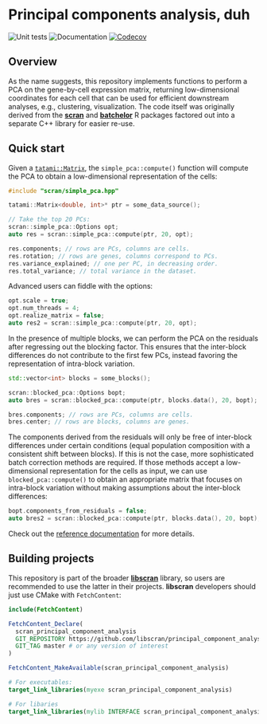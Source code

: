# Principal components analysis, duh

![Unit tests](https://github.com/libscran/principal_component_analysis/actions/workflows/run-tests.yaml/badge.svg)
![Documentation](https://github.com/libscran/principal_component_analysis/actions/workflows/doxygenate.yaml/badge.svg)
[![Codecov](https://codecov.io/gh/libscran/principal_component_analysis/graph/badge.svg?token=qklLZtJSE9)](https://codecov.io/gh/libscran/principal_component_analysis)

## Overview

As the name suggests, this repository implements functions to perform a PCA on the gene-by-cell expression matrix,
returning low-dimensional coordinates for each cell that can be used for efficient downstream analyses, e.g., clustering, visualization.
The code itself was originally derived from the [**scran**](https://bioconductor.org/packages/scran) and [**batchelor**](https://bioconductor.org/packages/batchelor) R packages
factored out into a separate C++ library for easier re-use.

## Quick start

Given a [`tatami::Matrix`](https://github.com/tatami-inc/tatami), the `simple_pca::compute()` function will compute the PCA to obtain a low-dimensional representation of the cells:

```cpp
#include "scran/simple_pca.hpp"

tatami::Matrix<double, int>* ptr = some_data_source();

// Take the top 20 PCs:
scran::simple_pca::Options opt;
auto res = scran::simple_pca::compute(ptr, 20, opt);

res.components; // rows are PCs, columns are cells.
res.rotation; // rows are genes, columns correspond to PCs.
res.variance_explained; // one per PC, in decreasing order.
res.total_variance; // total variance in the dataset.
```

Advanced users can fiddle with the options:

```cpp
opt.scale = true;
opt.num_threads = 4;
opt.realize_matrix = false;
auto res2 = scran::simple_pca::compute(ptr, 20, opt);
```

In the presence of multiple blocks, we can perform the PCA on the residuals after regressing out the blocking factor.
This ensures that the inter-block differences do not contribute to the first few PCs, instead favoring the representation of intra-block variation.

```cpp
std::vector<int> blocks = some_blocks();

scran::blocked_pca::Options bopt;
auto bres = scran::blocked_pca::compute(ptr, blocks.data(), 20, bopt);

bres.components; // rows are PCs, columns are cells.
bres.center; // rows are blocks, columns are genes.
```

The components derived from the residuals will only be free of inter-block differences under certain conditions (equal population composition with a consistent shift between blocks).
If this is not the case, more sophisticated batch correction methods are required.
If those methods accept a low-dimensional representation for the cells as input, 
we can use `blocked_pca::compute()` to obtain an appropriate matrix that focuses on intra-block variation without making assumptions about the inter-block differences:

```cpp
bopt.components_from_residuals = false;
auto bres2 = scran::blocked_pca::compute(ptr, blocks.data(), 20, bopt);
```

Check out the [reference documentation](https://libscran.github.io/principal_component_analysis) for more details.

## Building projects

This repository is part of the broader [**libscran**](https://github.com/libscran/libscran) library,
so users are recommended to use the latter in their projects.
**libscran** developers should just use CMake with `FetchContent`:

```cmake
include(FetchContent)

FetchContent_Declare(
  scran_principal_component_analysis 
  GIT_REPOSITORY https://github.com/libscran/principal_component_analysis
  GIT_TAG master # or any version of interest
)

FetchContent_MakeAvailable(scran_principal_component_analysis)

# For executables:
target_link_libraries(myexe scran_principal_component_analysis)

# For libaries
target_link_libraries(mylib INTERFACE scran_principal_component_analysis)
```
